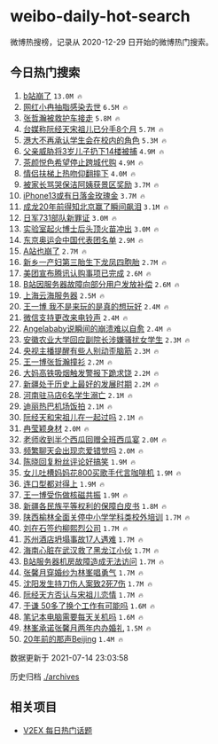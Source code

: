 # weibo-daily-hot-search

微博热搜榜，记录从 2020-12-29 日开始的微博热门搜索。

## 今日热门搜索

<!-- BEGIN -->

1. [b站崩了](https://s.weibo.com/weibo?q=%23b%E7%AB%99%E5%B4%A9%E4%BA%86%23&Refer=top) `13.0M 🔥`
1. [网红小冉抽脂感染去世](https://s.weibo.com/weibo?q=%23%E7%BD%91%E7%BA%A2%E5%B0%8F%E5%86%89%E6%8A%BD%E8%84%82%E6%84%9F%E6%9F%93%E5%8E%BB%E4%B8%96%23&Refer=top) `6.5M 🔥`
1. [张哲瀚被救护车接走](https://s.weibo.com/weibo?q=%23%E5%BC%A0%E5%93%B2%E7%80%9A%E8%A2%AB%E6%95%91%E6%8A%A4%E8%BD%A6%E6%8E%A5%E8%B5%B0%23&Refer=top) `5.8M 🔥`
1. [台媒称阮经天宋祖儿已分手8个月](https://s.weibo.com/weibo?q=%23%E5%8F%B0%E5%AA%92%E7%A7%B0%E9%98%AE%E7%BB%8F%E5%A4%A9%E5%AE%8B%E7%A5%96%E5%84%BF%E5%B7%B2%E5%88%86%E6%89%8B8%E4%B8%AA%E6%9C%88%23&Refer=top) `5.7M 🔥`
1. [港大不再承认学生会在校内的角色](https://s.weibo.com/weibo?q=%23%E6%B8%AF%E5%A4%A7%E4%B8%8D%E5%86%8D%E6%89%BF%E8%AE%A4%E5%AD%A6%E7%94%9F%E4%BC%9A%E5%9C%A8%E6%A0%A1%E5%86%85%E7%9A%84%E8%A7%92%E8%89%B2%23&Refer=top) `5.3M 🔥`
1. [父亲威胁将3岁儿子扔下14楼被捕](https://s.weibo.com/weibo?q=%23%E7%88%B6%E4%BA%B2%E5%A8%81%E8%83%81%E5%B0%863%E5%B2%81%E5%84%BF%E5%AD%90%E6%89%94%E4%B8%8B14%E6%A5%BC%E8%A2%AB%E6%8D%95%23&Refer=top) `4.9M 🔥`
1. [茶颜悦色希望停止跨城代购](https://s.weibo.com/weibo?q=%23%E8%8C%B6%E9%A2%9C%E6%82%A6%E8%89%B2%E5%B8%8C%E6%9C%9B%E5%81%9C%E6%AD%A2%E8%B7%A8%E5%9F%8E%E4%BB%A3%E8%B4%AD%23&Refer=top) `4.9M 🔥`
1. [情侣扶梯上热吻仰翻摔下](https://s.weibo.com/weibo?q=%23%E6%83%85%E4%BE%A3%E6%89%B6%E6%A2%AF%E4%B8%8A%E7%83%AD%E5%90%BB%E4%BB%B0%E7%BF%BB%E6%91%94%E4%B8%8B%23&Refer=top) `4.0M 🔥`
1. [被家长骂哭保洁阿姨获景区奖励](https://s.weibo.com/weibo?q=%23%E8%A2%AB%E5%AE%B6%E9%95%BF%E9%AA%82%E5%93%AD%E4%BF%9D%E6%B4%81%E9%98%BF%E5%A7%A8%E8%8E%B7%E6%99%AF%E5%8C%BA%E5%A5%96%E5%8A%B1%23&Refer=top) `3.7M 🔥`
1. [iPhone13或有日落金玫瑰金](https://s.weibo.com/weibo?q=%23iPhone13%E6%88%96%E6%9C%89%E6%97%A5%E8%90%BD%E9%87%91%E7%8E%AB%E7%91%B0%E9%87%91%23&Refer=top) `3.7M 🔥`
1. [成龙20年前得知北京赢了瞬间飙泪](https://s.weibo.com/weibo?q=%23%E6%88%90%E9%BE%9920%E5%B9%B4%E5%89%8D%E5%BE%97%E7%9F%A5%E5%8C%97%E4%BA%AC%E8%B5%A2%E4%BA%86%E7%9E%AC%E9%97%B4%E9%A3%99%E6%B3%AA%23&Refer=top) `3.1M 🔥`
1. [日军731部队新罪证](https://s.weibo.com/weibo?q=%23%E6%97%A5%E5%86%9B731%E9%83%A8%E9%98%9F%E6%96%B0%E7%BD%AA%E8%AF%81%23&Refer=top) `3.0M 🔥`
1. [实验室起火博士后头顶火苗冲出](https://s.weibo.com/weibo?q=%23%E5%AE%9E%E9%AA%8C%E5%AE%A4%E8%B5%B7%E7%81%AB%E5%8D%9A%E5%A3%AB%E5%90%8E%E5%A4%B4%E9%A1%B6%E7%81%AB%E8%8B%97%E5%86%B2%E5%87%BA%23&Refer=top) `3.0M 🔥`
1. [东京奥运会中国代表团名单](https://s.weibo.com/weibo?q=%23%E4%B8%9C%E4%BA%AC%E5%A5%A5%E8%BF%90%E4%BC%9A%E4%B8%AD%E5%9B%BD%E4%BB%A3%E8%A1%A8%E5%9B%A2%E5%90%8D%E5%8D%95%23&Refer=top) `2.9M 🔥`
1. [A站也崩了](https://s.weibo.com/weibo?q=A%E7%AB%99%E4%B9%9F%E5%B4%A9%E4%BA%86&Refer=top) `2.7M 🔥`
1. [新乡一产妇第三胎生下龙凤四胞胎](https://s.weibo.com/weibo?q=%23%E6%96%B0%E4%B9%A1%E4%B8%80%E4%BA%A7%E5%A6%87%E7%AC%AC%E4%B8%89%E8%83%8E%E7%94%9F%E4%B8%8B%E9%BE%99%E5%87%A4%E5%9B%9B%E8%83%9E%E8%83%8E%23&Refer=top) `2.7M 🔥`
1. [美团宣布腾讯认购事项已完成](https://s.weibo.com/weibo?q=%23%E7%BE%8E%E5%9B%A2%E5%AE%A3%E5%B8%83%E8%85%BE%E8%AE%AF%E8%AE%A4%E8%B4%AD%E4%BA%8B%E9%A1%B9%E5%B7%B2%E5%AE%8C%E6%88%90%23&Refer=top) `2.6M 🔥`
1. [B站因服务器故障向部分用户发放补偿](https://s.weibo.com/weibo?q=%23B%E7%AB%99%E5%9B%A0%E6%9C%8D%E5%8A%A1%E5%99%A8%E6%95%85%E9%9A%9C%E5%90%91%E9%83%A8%E5%88%86%E7%94%A8%E6%88%B7%E5%8F%91%E6%94%BE%E8%A1%A5%E5%81%BF%23&Refer=top) `2.6M 🔥`
1. [上海云海服务器](https://s.weibo.com/weibo?q=%E4%B8%8A%E6%B5%B7%E4%BA%91%E6%B5%B7%E6%9C%8D%E5%8A%A1%E5%99%A8&Refer=top) `2.5M 🔥`
1. [王一博 我不是来玩的是真的想玩好](https://s.weibo.com/weibo?q=%E7%8E%8B%E4%B8%80%E5%8D%9A%20%E6%88%91%E4%B8%8D%E6%98%AF%E6%9D%A5%E7%8E%A9%E7%9A%84%E6%98%AF%E7%9C%9F%E7%9A%84%E6%83%B3%E7%8E%A9%E5%A5%BD&Refer=top) `2.4M 🔥`
1. [微信支持更改来电铃声](https://s.weibo.com/weibo?q=%23%E5%BE%AE%E4%BF%A1%E6%94%AF%E6%8C%81%E6%9B%B4%E6%94%B9%E6%9D%A5%E7%94%B5%E9%93%83%E5%A3%B0%23&Refer=top) `2.4M 🔥`
1. [Angelababy说瞬间的崩溃难以自愈](https://s.weibo.com/weibo?q=%23Angelababy%E8%AF%B4%E7%9E%AC%E9%97%B4%E7%9A%84%E5%B4%A9%E6%BA%83%E9%9A%BE%E4%BB%A5%E8%87%AA%E6%84%88%23&Refer=top) `2.4M 🔥`
1. [安徽农业大学回应副院长涉嫌骚扰女学生](https://s.weibo.com/weibo?q=%23%E5%AE%89%E5%BE%BD%E5%86%9C%E4%B8%9A%E5%A4%A7%E5%AD%A6%E5%9B%9E%E5%BA%94%E5%89%AF%E9%99%A2%E9%95%BF%E6%B6%89%E5%AB%8C%E9%AA%9A%E6%89%B0%E5%A5%B3%E5%AD%A6%E7%94%9F%23&Refer=top) `2.3M 🔥`
1. [央视主播提醒有些人别动歪脑筋](https://s.weibo.com/weibo?q=%23%E5%A4%AE%E8%A7%86%E4%B8%BB%E6%92%AD%E6%8F%90%E9%86%92%E6%9C%89%E4%BA%9B%E4%BA%BA%E5%88%AB%E5%8A%A8%E6%AD%AA%E8%84%91%E7%AD%8B%23&Refer=top) `2.3M 🔥`
1. [王一博张哲瀚撞衫](https://s.weibo.com/weibo?q=%23%E7%8E%8B%E4%B8%80%E5%8D%9A%E5%BC%A0%E5%93%B2%E7%80%9A%E6%92%9E%E8%A1%AB%23&Refer=top) `2.2M 🔥`
1. [大妈高铁吸烟触发警报下跪求饶](https://s.weibo.com/weibo?q=%23%E5%A4%A7%E5%A6%88%E9%AB%98%E9%93%81%E5%90%B8%E7%83%9F%E8%A7%A6%E5%8F%91%E8%AD%A6%E6%8A%A5%E4%B8%8B%E8%B7%AA%E6%B1%82%E9%A5%B6%23&Refer=top) `2.2M 🔥`
1. [新疆处于历史上最好的发展时期](https://s.weibo.com/weibo?q=%23%E6%96%B0%E7%96%86%E5%A4%84%E4%BA%8E%E5%8E%86%E5%8F%B2%E4%B8%8A%E6%9C%80%E5%A5%BD%E7%9A%84%E5%8F%91%E5%B1%95%E6%97%B6%E6%9C%9F%23&Refer=top) `2.2M 🔥`
1. [河南驻马店6名学生溺亡](https://s.weibo.com/weibo?q=%E6%B2%B3%E5%8D%97%E9%A9%BB%E9%A9%AC%E5%BA%976%E5%90%8D%E5%AD%A6%E7%94%9F%E6%BA%BA%E4%BA%A1&Refer=top) `2.1M 🔥`
1. [迪丽热巴机场饭拍](https://s.weibo.com/weibo?q=%23%E8%BF%AA%E4%B8%BD%E7%83%AD%E5%B7%B4%E6%9C%BA%E5%9C%BA%E9%A5%AD%E6%8B%8D%23&Refer=top) `2.1M 🔥`
1. [阮经天和宋祖儿在一起过吗](https://s.weibo.com/weibo?q=%23%E9%98%AE%E7%BB%8F%E5%A4%A9%E5%92%8C%E5%AE%8B%E7%A5%96%E5%84%BF%E5%9C%A8%E4%B8%80%E8%B5%B7%E8%BF%87%E5%90%97%23&Refer=top) `2.1M 🔥`
1. [冉莹颖身材](https://s.weibo.com/weibo?q=%E5%86%89%E8%8E%B9%E9%A2%96%E8%BA%AB%E6%9D%90&Refer=top) `2.0M 🔥`
1. [老师收到半个西瓜回赠全班西瓜宴](https://s.weibo.com/weibo?q=%23%E8%80%81%E5%B8%88%E6%94%B6%E5%88%B0%E5%8D%8A%E4%B8%AA%E8%A5%BF%E7%93%9C%E5%9B%9E%E8%B5%A0%E5%85%A8%E7%8F%AD%E8%A5%BF%E7%93%9C%E5%AE%B4%23&Refer=top) `2.0M 🔥`
1. [频繁聊天会出现恋爱错觉吗](https://s.weibo.com/weibo?q=%23%E9%A2%91%E7%B9%81%E8%81%8A%E5%A4%A9%E4%BC%9A%E5%87%BA%E7%8E%B0%E6%81%8B%E7%88%B1%E9%94%99%E8%A7%89%E5%90%97%23&Refer=top) `2.0M 🔥`
1. [陈晓回复粉丝评论好搞笑](https://s.weibo.com/weibo?q=%23%E9%99%88%E6%99%93%E5%9B%9E%E5%A4%8D%E7%B2%89%E4%B8%9D%E8%AF%84%E8%AE%BA%E5%A5%BD%E6%90%9E%E7%AC%91%23&Refer=top) `1.9M 🔥`
1. [女儿吐槽妈妈花800买歌手代言咖啡机](https://s.weibo.com/weibo?q=%23%E5%A5%B3%E5%84%BF%E5%90%90%E6%A7%BD%E5%A6%88%E5%A6%88%E8%8A%B1800%E4%B9%B0%E6%AD%8C%E6%89%8B%E4%BB%A3%E8%A8%80%E5%92%96%E5%95%A1%E6%9C%BA%23&Refer=top) `1.9M 🔥`
1. [连口型都对得上](https://s.weibo.com/weibo?q=%23%E8%BF%9E%E5%8F%A3%E5%9E%8B%E9%83%BD%E5%AF%B9%E5%BE%97%E4%B8%8A%23&Refer=top) `1.9M 🔥`
1. [王一博受伤做核磁共振](https://s.weibo.com/weibo?q=%23%E7%8E%8B%E4%B8%80%E5%8D%9A%E5%8F%97%E4%BC%A4%E5%81%9A%E6%A0%B8%E7%A3%81%E5%85%B1%E6%8C%AF%23&Refer=top) `1.9M 🔥`
1. [新疆各民族平等权利的保障白皮书](https://s.weibo.com/weibo?q=%23%E6%96%B0%E7%96%86%E5%90%84%E6%B0%91%E6%97%8F%E5%B9%B3%E7%AD%89%E6%9D%83%E5%88%A9%E7%9A%84%E4%BF%9D%E9%9A%9C%E7%99%BD%E7%9A%AE%E4%B9%A6%23&Refer=top) `1.8M 🔥`
1. [陕西榆林全面关停中小学学科类校外培训](https://s.weibo.com/weibo?q=%23%E9%99%95%E8%A5%BF%E6%A6%86%E6%9E%97%E5%85%A8%E9%9D%A2%E5%85%B3%E5%81%9C%E4%B8%AD%E5%B0%8F%E5%AD%A6%E5%AD%A6%E7%A7%91%E7%B1%BB%E6%A0%A1%E5%A4%96%E5%9F%B9%E8%AE%AD%23&Refer=top) `1.7M 🔥`
1. [刘在石签约柳熙烈公司](https://s.weibo.com/weibo?q=%23%E5%88%98%E5%9C%A8%E7%9F%B3%E7%AD%BE%E7%BA%A6%E6%9F%B3%E7%86%99%E7%83%88%E5%85%AC%E5%8F%B8%23&Refer=top) `1.7M 🔥`
1. [苏州酒店坍塌事故17人遇难](https://s.weibo.com/weibo?q=%23%E8%8B%8F%E5%B7%9E%E9%85%92%E5%BA%97%E5%9D%8D%E5%A1%8C%E4%BA%8B%E6%95%8517%E4%BA%BA%E9%81%87%E9%9A%BE%23&Refer=top) `1.7M 🔥`
1. [海南心脏在武汉救了黑龙江小伙](https://s.weibo.com/weibo?q=%23%E6%B5%B7%E5%8D%97%E5%BF%83%E8%84%8F%E5%9C%A8%E6%AD%A6%E6%B1%89%E6%95%91%E4%BA%86%E9%BB%91%E9%BE%99%E6%B1%9F%E5%B0%8F%E4%BC%99%23&Refer=top) `1.7M 🔥`
1. [B站服务器机房故障造成无法访问](https://s.weibo.com/weibo?q=%23B%E7%AB%99%E6%9C%8D%E5%8A%A1%E5%99%A8%E6%9C%BA%E6%88%BF%E6%95%85%E9%9A%9C%E9%80%A0%E6%88%90%E6%97%A0%E6%B3%95%E8%AE%BF%E9%97%AE%23&Refer=top) `1.7M 🔥`
1. [张馨月穿婚纱为林峯唱勇气](https://s.weibo.com/weibo?q=%23%E5%BC%A0%E9%A6%A8%E6%9C%88%E7%A9%BF%E5%A9%9A%E7%BA%B1%E4%B8%BA%E6%9E%97%E5%B3%AF%E5%94%B1%E5%8B%87%E6%B0%94%23&Refer=top) `1.7M 🔥`
1. [沈阳发生持刀伤人案致2死7伤](https://s.weibo.com/weibo?q=%23%E6%B2%88%E9%98%B3%E5%8F%91%E7%94%9F%E6%8C%81%E5%88%80%E4%BC%A4%E4%BA%BA%E6%A1%88%E8%87%B42%E6%AD%BB7%E4%BC%A4%23&Refer=top) `1.7M 🔥`
1. [阮经天方否认与宋祖儿恋情](https://s.weibo.com/weibo?q=%23%E9%98%AE%E7%BB%8F%E5%A4%A9%E6%96%B9%E5%90%A6%E8%AE%A4%E4%B8%8E%E5%AE%8B%E7%A5%96%E5%84%BF%E6%81%8B%E6%83%85%23&Refer=top) `1.7M 🔥`
1. [于谦 50多了换个工作有可能吗](https://s.weibo.com/weibo?q=%E4%BA%8E%E8%B0%A6%2050%E5%A4%9A%E4%BA%86%E6%8D%A2%E4%B8%AA%E5%B7%A5%E4%BD%9C%E6%9C%89%E5%8F%AF%E8%83%BD%E5%90%97&Refer=top) `1.6M 🔥`
1. [笔记本电脑需要每天关机吗](https://s.weibo.com/weibo?q=%23%E7%AC%94%E8%AE%B0%E6%9C%AC%E7%94%B5%E8%84%91%E9%9C%80%E8%A6%81%E6%AF%8F%E5%A4%A9%E5%85%B3%E6%9C%BA%E5%90%97%23&Refer=top) `1.6M 🔥`
1. [林峯承诺张馨月两年内办婚礼](https://s.weibo.com/weibo?q=%23%E6%9E%97%E5%B3%AF%E6%89%BF%E8%AF%BA%E5%BC%A0%E9%A6%A8%E6%9C%88%E4%B8%A4%E5%B9%B4%E5%86%85%E5%8A%9E%E5%A9%9A%E7%A4%BC%23&Refer=top) `1.5M 🔥`
1. [20年前的那声Beijing](https://s.weibo.com/weibo?q=%2320%E5%B9%B4%E5%89%8D%E7%9A%84%E9%82%A3%E5%A3%B0Beijing%23&Refer=top) `1.4M 🔥`

数据更新于 2021-07-14 23:03:58

<!-- END -->

历史归档 [./archives](./archives)

## 相关项目

- [V2EX 每日热门话题](https://github.com/boojack/v2ex-daily-hot-topic)
